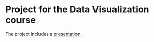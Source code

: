 # Project for the Data Visualization course

The project includes a [presentation](https://gitpitch.com/federicobozzini/unige-data-visualization?p=project#).